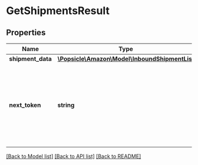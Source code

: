 # GetShipmentsResult

## Properties
Name | Type | Description | Notes
------------ | ------------- | ------------- | -------------
**shipment_data** | [**\Popsicle\Amazon\Model\InboundShipmentList**](InboundShipmentList.md) |  | [optional] 
**next_token** | **string** | When present and not empty, pass this string token in the next request to return the next response page. | [optional] 

[[Back to Model list]](../../README.md#documentation-for-models) [[Back to API list]](../../README.md#documentation-for-api-endpoints) [[Back to README]](../../README.md)

